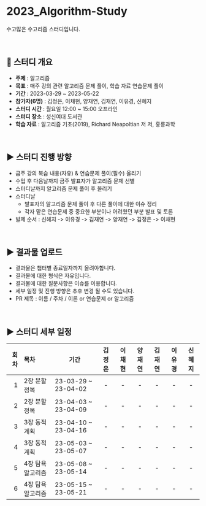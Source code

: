 # 2023_Algorithm-Study
수고많은 수고리즘 스터디입니다.

<br/>

## :pushpin: 스터디 개요
* **주제** : 알고리즘
* **목표** : 매주 강의 관련 알고리즘 문제 풀이, 학습 자료 연습문제 풀이
* **기간** : 2023-03-29 ~ 2023-05-22
* **참가자(6명)** : 김정은, 이채현, 양재연, 김재연, 이유경, 신혜지
* **스터디 시간** : 월요일 12:00 ~ 15:00 오프라인
* **스터디 장소** : 성신여대 도서관
* **학습 자료** :  알고리즘 기초(2019), Richard Neapoltian 저 저, 홍릉과학
 <br/>

##  :arrow_forward: 스터디 진행 방향
* 금주 강의 복습 내용(자유) & 연습문제 풀이(필수) 올리기
* 수업 후 다음날까지 금주 발표자가 알고리즘 문제 선별
* 스터디날까지 알고리즘 문제 풀이 후 올리기
* 스터디날 
  * 발표자의 알고리즘 문제 풀이 후 다른 풀이에 대한 이슈 정리
  * 각자 맡은 연습문제 중 중요한 부분이나 어려웠던 부분 발표 및 토론
* 발제 순서 : 신헤지 -> 이유경 -> 김재연 -> 양재연 -> 김정은 -> 이채현
  
<br/>  
  
##  :arrow_forward: 결과물 업로드
* 결과물은 챕터별 종료일자까지 올려야합니다.
* 결과물에 대한 형식은 자유입니다.
* 결과물에 대한 질문사항은 이슈를 이용합니다.
* 세부 일정 및 진행 방향은 추후 변경 될 수도 있습니다.
* PR 제목 : 이름 / 주차 / 이론 or 연습문제 or 알고리즘
<br/>

## :arrow_forward: 스터디 세부 일정
| 회차    | 목차         | 기간      | 김정은  | 이채현 | 양재연 | 김재연| 이유경 | 신혜지|
| ------: | :-----------| ----------|:-------:|:-------:|:-------:|:-------:|:-------:|:-------:|
| 1 | 2장 분할정복 | 23-03-29 ~ 23-04-02|- | -  |-  | -  |-  | -  |
| 2 | 2장 분할정복 | 23-04-03 ~ 23-04-09|-  | -  |- |-  |-  | -  |
| 3 | 3장 동적계획 | 23-04-10 ~ 23-04-16|-  | -  |-  |-  |-  | -  |
| 4 | 3장 동적계획 | 23-05-03 ~ 23-05-07|-  | -  |-  | -  |- | -  |
| 5 | 4장 탐욕 알고리즘 | 23-05-08 ~ 23-05-14|-  | -  |-  | -  |-  |-  |
| 6 | 4장 탐욕 알고리즘 | 23-05-15 ~ 23-05-21|-  | -  |-  | -  |-  |-  |
